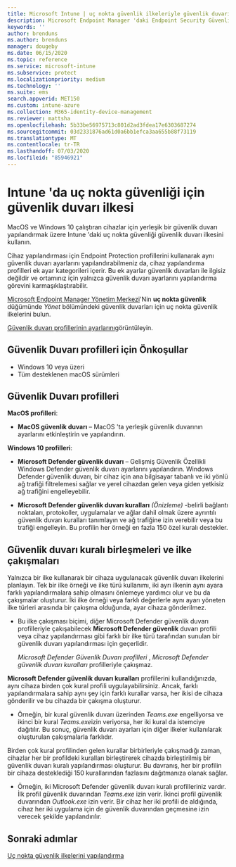 ```yaml
---
title: Microsoft Intune | uç nokta güvenlik ilkeleriyle güvenlik duvarı ayarlarını yönetme | Microsoft Docs
description: Microsoft Endpoint Manager 'daki Endpoint Security Güvenlik Duvarı ilkesiyle yönettiğiniz cihazlar için ilkeleri yapılandırın ve dağıtın.
keywords: ''
author: brenduns
ms.author: brenduns
manager: dougeby
ms.date: 06/15/2020
ms.topic: reference
ms.service: microsoft-intune
ms.subservice: protect
ms.localizationpriority: medium
ms.technology: ''
ms.suite: ems
search.appverid: MET150
ms.custom: intune-azure
ms.collection: M365-identity-device-management
ms.reviewer: mattsha
ms.openlocfilehash: 5b33be56975713c801d2ad3fdea17e6303687274
ms.sourcegitcommit: 03d2331876ad61d0a6bb1efca3aa655b88f73119
ms.translationtype: MT
ms.contentlocale: tr-TR
ms.lasthandoff: 07/03/2020
ms.locfileid: "85946921"
---
```

# <a name="firewall-policy-for-endpoint-security-in-intune"></a>Intune 'da uç nokta güvenliği için güvenlik duvarı ilkesi

MacOS ve Windows 10 çalıştıran cihazlar için yerleşik bir güvenlik duvarı yapılandırmak üzere Intune 'daki uç nokta güvenliği güvenlik duvarı ilkesini kullanın.

Cihaz yapılandırması için Endpoint Protection profillerini kullanarak aynı güvenlik duvarı ayarlarını yapılandırabilmeniz da, cihaz yapılandırma profilleri ek ayar kategorileri içerir. Bu ek ayarlar güvenlik duvarları ile ilgisiz değildir ve ortamınız için yalnızca güvenlik duvarı ayarlarını yapılandırma görevini karmaşıklaştırabilir.

[Microsoft Endpoint Manager Yönetim Merkezi](https://go.microsoft.com/fwlink/?linkid=2109431)'Nin **uç nokta güvenlik** düğümünde *Yönet* bölümündeki güvenlik duvarları için uç nokta güvenlik ilkelerini bulun.

[Güvenlik duvarı profillerinin ayarlarını](../protect/endpoint-security-Firewall-profile-settings.md)görüntüleyin.

## <a name="prerequisites-for-firewall-profiles"></a>Güvenlik Duvarı profilleri için Önkoşullar

- Windows 10 veya üzeri
- Tüm desteklenen macOS sürümleri

## <a name="firewall-profiles"></a>Güvenlik Duvarı profilleri

**MacOS profilleri**:

- **MacOS güvenlik duvarı** – MacOS 'ta yerleşik güvenlik duvarının ayarlarını etkinleştirin ve yapılandırın.

**Windows 10 profilleri**:

- **Microsoft Defender güvenlik duvarı** – Gelişmiş Güvenlik Özellikli Windows Defender güvenlik duvarı ayarlarını yapılandırın. Windows Defender güvenlik duvarı, bir cihaz için ana bilgisayar tabanlı ve iki yönlü ağ trafiği filtrelemesi sağlar ve yerel cihazdan gelen veya giden yetkisiz ağ trafiğini engelleyebilir.

- **Microsoft Defender güvenlik duvarı kuralları** *(Önizleme)* -belirli bağlantı noktaları, protokoller, uygulamalar ve ağlar dahil olmak üzere ayrıntılı güvenlik duvarı kuralları tanımlayın ve ağ trafiğine izin verebilir veya bu trafiği engelleyin. Bu profilin her örneği en fazla 150 özel kuralı destekler.

## <a name="firewall-rule-mergers-and-policy-conflicts"></a>Güvenlik duvarı kuralı birleşmeleri ve ilke çakışmaları

Yalnızca bir ilke kullanarak bir cihaza uygulanacak güvenlik duvarı ilkelerini planlayın. Tek bir ilke örneği ve ilke türü kullanımı, iki ayrı ilkenin aynı ayara farklı yapılandırmalara sahip olmasını önlemeye yardımcı olur ve bu da çakışmalar oluşturur. İki ilke örneği veya farklı değerlerle aynı ayarı yöneten ilke türleri arasında bir çakışma olduğunda, ayar cihaza gönderilmez.

- Bu ilke çakışması biçimi, diğer Microsoft Defender güvenlik duvarı profilleriyle çakışabilecek **Microsoft Defender güvenlik** duvarı profili veya cihaz yapılandırması gibi farklı bir ilke türü tarafından sunulan bir güvenlik duvarı yapılandırması için geçerlidir.

  *Microsoft Defender Güvenlik Duvarı profilleri* , *Microsoft Defender güvenlik duvarı kuralları* profilleriyle çakışmaz.

**Microsoft Defender güvenlik duvarı kuralları** profillerini kullandığınızda, aynı cihaza birden çok kural profili uygulayabilirsiniz. Ancak, farklı yapılandırmalara sahip aynı şey için farklı kurallar varsa, her ikisi de cihaza gönderilir ve bu cihazda bir çakışma oluşturur.

- Örneğin, bir kural güvenlik duvarı üzerinden *Teams.exe* engelliyorsa ve ikinci bir kural *Teams.exe*izin veriyorsa, her iki kural da istemciye dağıtılır. Bu sonuç, güvenlik duvarı ayarları için diğer ilkeler kullanılarak oluşturulan çakışmalarla farklıdır.

Birden çok kural profilinden gelen kurallar birbirleriyle çakışmadığı zaman, cihazlar her bir profildeki kuralları birleştirerek cihazda birleştirilmiş bir güvenlik duvarı kuralı yapılandırması oluşturur. Bu davranış, her bir profilin bir cihaza desteklediği 150 kurallarından fazlasını dağıtmanıza olanak sağlar.

- Örneğin, iki Microsoft Defender güvenlik duvarı kuralı profilleriniz vardır. İlk profil güvenlik duvarından *Teams.exe* izin verir. İkinci profil güvenlik duvarından *Outlook.exe* izin verir. Bir cihaz her iki profili de aldığında, cihaz her iki uygulama için de güvenlik duvarından geçmesine izin verecek şekilde yapılandırılır.

## <a name="next-steps"></a>Sonraki adımlar

[Uç nokta güvenlik ilkelerini yapılandırma](../protect/endpoint-security-policy.md#create-an-endpoint-security-policy)

